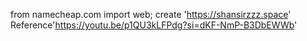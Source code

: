 from namecheap.com import web;
create 'https://shansirzzz.space'
Reference'https://youtu.be/p1QU3kLFPdg?si=dKF-NmP-B3DbEWWb'
